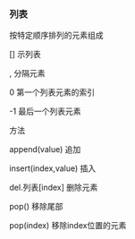 ### 列表

按特定顺序排列的元素组成

\[\]  示列表

, 分隔元素

0  第一个列表元素的索引

-1  最后一个列表元素

方法

append\(value\)   追加

insert\(index,value\) 插入

del.列表\[index\] 删除元素

pop\(\) 移除尾部

pop\(index\) 移除index位置的元素

